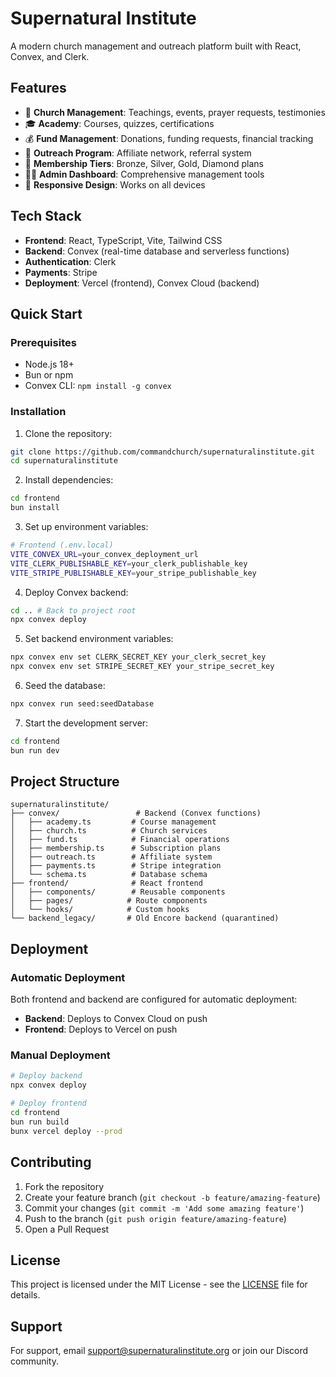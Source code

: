 # Supernatural Institute

A modern church management and outreach platform built with React, Convex, and Clerk.

## Features

- 🛐 **Church Management**: Teachings, events, prayer requests, testimonies
- 🎓 **Academy**: Courses, quizzes, certifications
- 💰 **Fund Management**: Donations, funding requests, financial tracking
- 👥 **Outreach Program**: Affiliate network, referral system
- 🔐 **Membership Tiers**: Bronze, Silver, Gold, Diamond plans
- 👨‍💼 **Admin Dashboard**: Comprehensive management tools
- 📱 **Responsive Design**: Works on all devices

## Tech Stack

- **Frontend**: React, TypeScript, Vite, Tailwind CSS
- **Backend**: Convex (real-time database and serverless functions)
- **Authentication**: Clerk
- **Payments**: Stripe
- **Deployment**: Vercel (frontend), Convex Cloud (backend)

## Quick Start

### Prerequisites

- Node.js 18+
- Bun or npm
- Convex CLI: `npm install -g convex`

### Installation

1. Clone the repository:
```bash
git clone https://github.com/commandchurch/supernaturalinstitute.git
cd supernaturalinstitute
```

2. Install dependencies:
```bash
cd frontend
bun install
```

3. Set up environment variables:
```bash
# Frontend (.env.local)
VITE_CONVEX_URL=your_convex_deployment_url
VITE_CLERK_PUBLISHABLE_KEY=your_clerk_publishable_key
VITE_STRIPE_PUBLISHABLE_KEY=your_stripe_publishable_key
```

4. Deploy Convex backend:
```bash
cd .. # Back to project root
npx convex deploy
```

5. Set backend environment variables:
```bash
npx convex env set CLERK_SECRET_KEY your_clerk_secret_key
npx convex env set STRIPE_SECRET_KEY your_stripe_secret_key
```

6. Seed the database:
```bash
npx convex run seed:seedDatabase
```

7. Start the development server:
```bash
cd frontend
bun run dev
```

## Project Structure

```
supernaturalinstitute/
├── convex/                 # Backend (Convex functions)
│   ├── academy.ts         # Course management
│   ├── church.ts          # Church services
│   ├── fund.ts            # Financial operations
│   ├── membership.ts      # Subscription plans
│   ├── outreach.ts        # Affiliate system
│   ├── payments.ts        # Stripe integration
│   └── schema.ts          # Database schema
├── frontend/              # React frontend
│   ├── components/        # Reusable components
│   ├── pages/            # Route components
│   └── hooks/            # Custom hooks
└── backend_legacy/       # Old Encore backend (quarantined)
```

## Deployment

### Automatic Deployment

Both frontend and backend are configured for automatic deployment:

- **Backend**: Deploys to Convex Cloud on push
- **Frontend**: Deploys to Vercel on push

### Manual Deployment

```bash
# Deploy backend
npx convex deploy

# Deploy frontend
cd frontend
bun run build
bunx vercel deploy --prod
```

## Contributing

1. Fork the repository
2. Create your feature branch (`git checkout -b feature/amazing-feature`)
3. Commit your changes (`git commit -m 'Add some amazing feature'`)
4. Push to the branch (`git push origin feature/amazing-feature`)
5. Open a Pull Request

## License

This project is licensed under the MIT License - see the [LICENSE](LICENSE) file for details.

## Support

For support, email support@supernaturalinstitute.org or join our Discord community.
